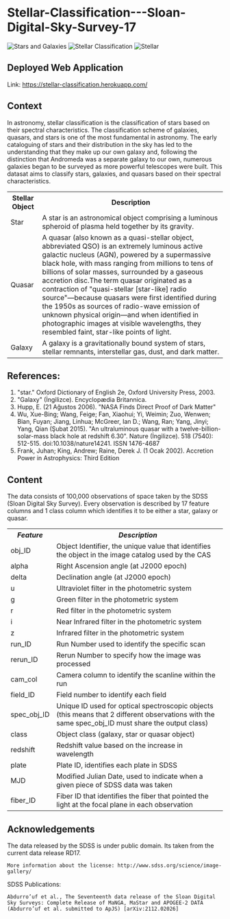 # Stellar-Classification---Sloan-Digital-Sky-Survey-17

![Stars and Galaxies](https://media2.giphy.com/media/OYfQ5c7FPeBxe/giphy.gif)
![Stellar Classification](https://scitechdaily.com/images/Primordial-Stellar-Stream-Near-Milky-Way-scaled.jpg)
![Stellar](https://s3.envato.com/files/196219035/stellar_space_preview.jpg)

## Deployed Web Application

Link: https://stellar-classification.herokuapp.com/

## Context 

<p>In astronomy, stellar classification is the classification of stars based on their spectral characteristics. The classification scheme of galaxies, quasars, and stars is one of the most fundamental in astronomy. The early cataloguing of stars and their distribution in the sky has led to the understanding that they make up our own galaxy and, following the distinction that Andromeda was a separate galaxy to our own, numerous galaxies began to be surveyed as more powerful telescopes were built. This datasat aims to classify stars, galaxies, and quasars based on their spectral characteristics.</p>

<table>
  <tr>
    <th><b>Stellar Object</b></th>
    <th><b>Description</b></th>
  </tr>
  <tr>
    <td>Star</td>
    <td>A star is an astronomical object comprising a luminous spheroid of plasma held together by its gravity.</td>
  </tr>
  <tr>
    <td>Quasar</td>
    <td>A quasar (also known as a quasi-stellar object, abbreviated QSO) is an extremely luminous active galactic nucleus (AGN), powered by a supermassive black hole, with mass ranging from millions to tens of billions of solar masses, surrounded by a gaseous accretion disc.The term quasar originated as a contraction of "quasi-stellar [star-like] radio source"—because quasars were first identified during the 1950s as sources of radio-wave emission of unknown physical origin—and when identified in photographic images at visible wavelengths, they resembled faint, star-like points of light.</td>
  </tr>
  <tr>
    <td>Galaxy</td>
    <td>A galaxy is a gravitationally bound system of stars, stellar remnants, interstellar gas, dust, and dark matter.</td>
  </tr>
</table>

<h2>References:</h2>

<ol>
  <li>"star." Oxford Dictionary of English 2e, Oxford University Press, 2003. </li>
  <li>"Galaxy" (İngilizce). Encyclopædia Britannica.</li>
  <li>Hupp, E. (21 Ağustos 2006). "NASA Finds Direct Proof of Dark Matter"</li>
  <li>Wu, Xue-Bing; Wang, Feige; Fan, Xiaohui; Yi, Weimin; Zuo, Wenwen; Bian, Fuyan; Jiang, Linhua; McGreer, Ian D.; Wang, Ran; Yang, Jinyi; Yang, Qian (Şubat 2015). "An ultraluminous quasar with a twelve-billion-solar-mass black hole at redshift 6.30". Nature (İngilizce). 518 (7540): 512-515. doi:10.1038/nature14241. ISSN 1476-4687</li>
  <li>Frank, Juhan; King, Andrew; Raine, Derek J. (1 Ocak 2002). Accretion Power in Astrophysics: Third Edition</li>
</ol>

## Content

<p>The data consists of 100,000 observations of space taken by the SDSS (Sloan Digital Sky Survey). Every observation is described by 17 feature columns and 1 class column which identifies it to be either a star, galaxy or quasar.</p>

<table>
  <tr>
    <th><b><em><strong>Feature</strong></em></b></th>
    <th><b><em><strong>Description</strong></em></b></th>
  </tr>
  <tr>
    <td>obj_ID</td>
    <td>Object Identifier, the unique value that identifies the object in the image catalog used by the CAS</td>
  </tr>
  <tr>
    <td>alpha</td>
    <td>Right Ascension angle (at J2000 epoch)</td>
  </tr>
  <tr>
    <td>delta</td>
    <td>Declination angle (at J2000 epoch)</td>
  </tr>
  <tr>
    <td>u</td>
    <td>Ultraviolet filter in the photometric system</td>
  </tr>
  <tr>
    <td>g</td>
    <td>Green filter in the photometric system</td>
  </tr>
  <tr>
    <td>r</td>
    <td>Red filter in the photometric system</td>
  </tr>
  <tr>
    <td>i</td>
    <td>Near Infrared filter in the photometric system</td>
  </tr>
  <tr>
    <td>z</td>
    <td>Infrared filter in the photometric system</td>
  </tr>
  <tr>
    <td>run_ID</td>
    <td>Run Number used to identify the specific scan</td>
  </tr>
  <tr>
    <td>rerun_ID</td>
    <td>Rerun Number to specify how the image was processed</td>
  </tr>
  <tr>
    <td>cam_col</td>
    <td>Camera column to identify the scanline within the run</td>
  </tr>
  <tr>
    <td>field_ID</td>
    <td>Field number to identify each field</td>
  </tr>
  <tr>
    <td>spec_obj_ID</td>
    <td>Unique ID used for optical spectroscopic objects (this means that 2 different observations with the same spec_obj_ID must share the output class)</td>
  </tr>
  <tr>
    <td>class</td>
    <td>Object class (galaxy, star or quasar object)</td>
  </tr>
  <tr>
    <td>redshift</td>
    <td>Redshift value based on the increase in wavelength</td>
  </tr>
  <tr>
    <td>plate</td>
    <td>Plate ID, identifies each plate in SDSS</td>
  </tr>
  <tr>
    <td>MJD</td>
    <td>Modified Julian Date, used to indicate when a given piece of SDSS data was taken</td>
  </tr>
  <tr>
    <td>fiber_ID</td>
    <td>Fiber ID that identifies the fiber that pointed the light at the focal plane in each observation</td>
  </tr>
</table>

## Acknowledgements

<p>The data released by the SDSS is under public domain. Its taken from the current data release RD17.</p>

    More information about the license: http://www.sdss.org/science/image-gallery/

<p>SDSS Publications:</p>

    Abdurro’uf et al., The Seventeenth data release of the Sloan Digital Sky Surveys: Complete Release of MaNGA, MaStar and APOGEE-2 DATA (Abdurro’uf et al. submitted to ApJS) [arXiv:2112.02026]


